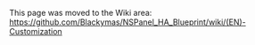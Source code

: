 This page was moved to the Wiki area: https://github.com/Blackymas/NSPanel_HA_Blueprint/wiki/(EN)-Customization
